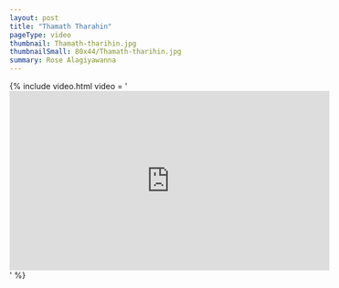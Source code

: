 ```yaml
---
layout: post
title: "Thamath Tharahin"
pageType: video
thumbnail: Thamath-tharihin.jpg
thumbnailSmall: 80x44/Thamath-tharihin.jpg
summary: Rose Alagiyawanna
---
```


{% include video.html video = '<iframe width="560" height="315" src="https://www.youtube.com/embed/euDxO3LIOsA" frameborder="0" allowfullscreen></iframe>' %} 
